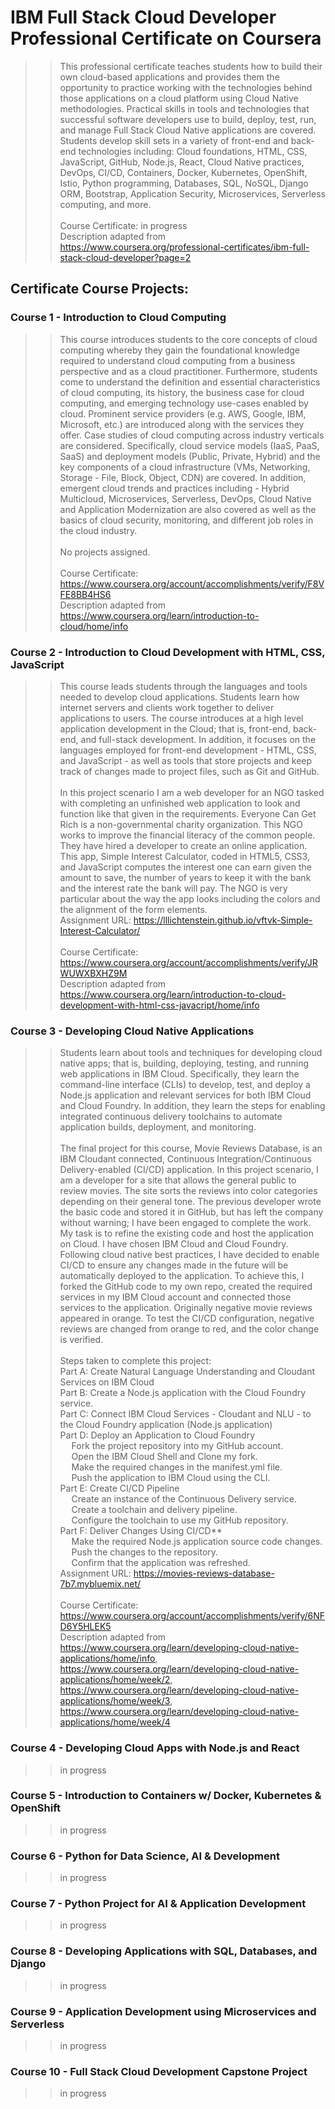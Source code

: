 # IBM Full Stack Cloud Developer Professional Certificate on Coursera <br>
> >This professional certificate teaches students how to build their own cloud-based applications and provides them the opportunity to practice working with the technologies behind those applications on a cloud platform using Cloud Native methodologies. Practical skills in tools and technologies that successful software developers use to build, deploy, test, run, and manage Full Stack Cloud Native applications are covered. Students develop skill sets in a variety of front-end and back-end technologies including: Cloud foundations, HTML, CSS, JavaScript, GitHub, Node.js, React, Cloud Native practices, DevOps, CI/CD, Containers, Docker, Kubernetes, OpenShift, Istio, Python programming, Databases, SQL, NoSQL, Django ORM, Bootstrap, Application Security, Microservices, Serverless computing, and more. <br><br>
> > Course Certificate: in progress<br>
> > Description adapted from https://www.coursera.org/professional-certificates/ibm-full-stack-cloud-developer?page=2
## Certificate Course Projects: <br>
### Course 1 - Introduction to Cloud Computing <br>
> > This course introduces students to the core concepts of cloud computing whereby they gain the foundational knowledge required to understand cloud computing from a business perspective and as a cloud practitioner. Furthermore, students come to understand the definition and essential characteristics of cloud computing, its history, the business case for cloud computing, and emerging technology use-cases enabled by cloud. Prominent service providers (e.g. AWS, Google, IBM, Microsoft, etc.) are introduced along with the services they offer. Case studies of cloud computing across industry verticals are considered. Specifically, cloud service models (IaaS, PaaS, SaaS) and deployment models (Public, Private, Hybrid) and the key components of a cloud infrastructure (VMs, Networking, Storage - File, Block, Object, CDN) are covered. In addition, emergent cloud trends and practices including - Hybrid Multicloud, Microservices, Serverless, DevOps, Cloud Native and Application Modernization are also covered as well as the basics of cloud security, monitoring, and different job roles in the cloud industry. <br><br>
 > > No projects assigned.<br><br>
 > > Course Certificate: https://www.coursera.org/account/accomplishments/verify/F8VFE8BB4HS6<br>
 > > Description adapted from https://www.coursera.org/learn/introduction-to-cloud/home/info
### Course 2 - Introduction to Cloud Development with HTML, CSS, JavaScript <br>
> > This course leads students through the languages and tools needed to develop cloud applications. Students learn how internet servers and clients work together to deliver applications to users. The course introduces at a high level application development in the Cloud; that is, front-end, back-end, and full-stack development. In addition, it focuses on the languages employed for front-end development - HTML, CSS, and JavaScript - as well as tools that store projects and keep track of changes made to project files, such as Git and GitHub.<br><br>
> > In this project scenario I am a web developer for an NGO tasked with completing an unfinished web application to look and function like that given in the requirements. Everyone Can Get Rich is a non-governmental charity organization. This NGO works to improve the financial literacy of the common people. They have hired a developer to create an online application. This app, Simple Interest Calculator, coded in HTML5, CSS3, and JavaScript computes the interest one can earn given the amount to save, the number of years to keep it with the bank and the interest rate the bank will pay. The NGO is very particular about the way the app looks including the colors and the alignment of the form elements.<br>
> > Assignment URL: https://lllichtenstein.github.io/vftvk-Simple-Interest-Calculator/ <br><br>
> > Course Certificate: https://www.coursera.org/account/accomplishments/verify/JRWUWXBXHZ9M<br>
> > Description adapted from https://www.coursera.org/learn/introduction-to-cloud-development-with-html-css-javacript/home/info
### Course 3 - Developing Cloud Native Applications <br>
> >  Students learn about tools and techniques for developing cloud native apps; that is, building, deploying, testing, and running web applications in IBM Cloud. Specifically, they learn the command-line interface (CLIs) to develop, test, and deploy a Node.js application and relevant services for both IBM Cloud and Cloud Foundry. In addition, they learn the steps for enabling integrated continuous delivery toolchains to automate application builds, deployment, and monitoring.<br><br>
> > The final project for this course, Movie Reviews Database, is an IBM Cloudant connected, Continuous Integration/Continuous Delivery-enabled (CI/CD) application.
> > In this project scenario, I am a developer for a site that allows the general public to review movies. The site sorts the reviews into color categories depending on their general tone. The previous developer wrote the basic code and stored it in GitHub, but has left the company without warning; I have been engaged to complete the work. My task is to refine the existing code and host the application on Cloud. I have chosen IBM Cloud and Cloud Foundry. Following cloud native best practices, I have decided to enable CI/CD to ensure any changes made in the future will be automatically deployed to the application. To achieve this, I forked the GitHub code to my own repo, created the required services in my IBM Cloud account and connected those services to the application. Originally negative movie reviews appeared in orange. To test the CI/CD configuration, negative reviews are changed from orange to red, and the color change is verified.<br><br>
> > Steps taken to complete this project:<br>
Part A: Create Natural Language Understanding and Cloudant Services on IBM Cloud<br>
Part B: Create a Node.js application with the Cloud Foundry service.<br>
Part C: Connect IBM Cloud Services - Cloudant and NLU - to the Cloud Foundry application (Node.js application)<br>
Part D: Deploy an Application to Cloud Foundry<br>
> > &emsp; Fork the project repository into my GitHub account.<br>
> > &emsp; Open the IBM Cloud Shell and Clone my fork.<br>
> > &emsp; Make the required changes in the manifest.yml file.<br>
> > &emsp; Push the application to IBM Cloud using the CLI.<br>
Part E: Create CI/CD Pipeline<br>
> > &emsp; Create an instance of the Continuous Delivery service.<br>
> > &emsp; Create a toolchain and delivery pipeline.<br>
> > &emsp; Configure the toolchain to use my GitHub repository.<br>
Part F: Deliver Changes Using CI/CD**<br>
> > &emsp; Make the required Node.js application source code changes.<br>
> > &emsp; Push the changes to the repository.<br>
> > &emsp; Confirm that the application was refreshed.<br>
> > Assignment URL: https://movies-reviews-database-7b7.mybluemix.net/<br><br>
> > Course Certificate: https://www.coursera.org/account/accomplishments/verify/6NFD6Y5HLEK5<br>
> > Description adapted from https://www.coursera.org/learn/developing-cloud-native-applications/home/info, https://www.coursera.org/learn/developing-cloud-native-applications/home/week/2, https://www.coursera.org/learn/developing-cloud-native-applications/home/week/3, https://www.coursera.org/learn/developing-cloud-native-applications/home/week/4
### Course 4 - Developing Cloud Apps with Node.js and React <br>
> > in progress
### Course 5 - Introduction to Containers w/ Docker, Kubernetes & OpenShift <br>
> > in progress
### Course 6 - Python for Data Science, AI & Development <br>
> > in progress
### Course 7 - Python Project for AI & Application Development <br>
> > in progress
### Course 8 - Developing Applications with SQL, Databases, and Django <br>
> > in progress
### Course 9 - Application Development using Microservices and Serverless <br>
> > in progress
### Course 10 - Full Stack Cloud Development Capstone Project <br>
> > in progress
